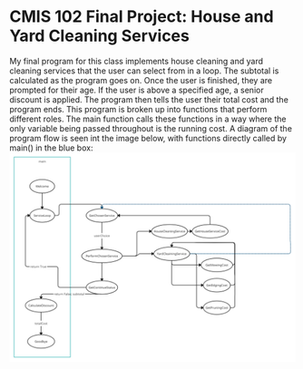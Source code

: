 # CMIS 102 Final Project: House and Yard Cleaning Services
My final program for this class implements house cleaning and yard cleaning services that the user can select from in a loop. The subtotal is calculated as the program goes on. Once the user is finished, they are prompted for their age. If the user is above a specified age, a senior discount is applied. The program then tells the user their total cost and the program ends.
This program is broken up into functions that perform different roles. The main function calls these functions in a way where the only variable being passed throughout is the running cost. A diagram of the program flow is seen int the image below, with functions directly called by main() in the blue box:
![Diagram](flow_diagram.png)
